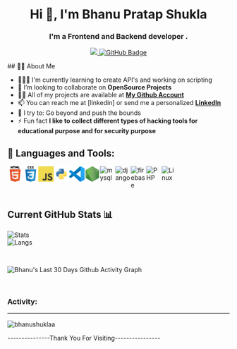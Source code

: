 <h1 align="center">Hi 👋, I'm Bhanu Pratap Shukla</h1>

<h3 align="center">I'm a Frontend  and Backend developer .</h3>
<p align="center">
<a href="https://github.com/Meghna-DAS/github-profile-views-counter">
    <img src="https://komarev.com/ghpvc/?username=bhanushuklaa">
</a>
<a href="https://github.com/bhanushuklaa?tab=followers"><img src="https://img.shields.io/github/followers/bhanushuklaa?label=Followers&style=social" alt="GitHub Badge"></a>
</p>
## 🙋‍♂️ About Me

- 👨🏽‍💻 I'm currently learning to create API's and working on scripting
- 👯 I’m looking to collaborate on **OpenSource Projects**
- 👨‍💻 All of my projects are available at **[My Github Account](https://github.com/bhanushuklaa?tab=repositories)**
- 📫 You can reach me at [linkedin] or send me a personalized **<a href="https://www.linkedin.com/in/bhanushuklaa/">LinkedIn</a>** 
- 🧗 I try to: Go beyond and push the bounds
- ⚡ Fun fact **I like to collect different types of hacking tools for educational purpose and for security purpose**

## 🚀 Languages and Tools:

<p align="left">
  
 <img align="left" alt="HTML5" width="35px" src="https://raw.githubusercontent.com/github/explore/80688e429a7d4ef2fca1e82350fe8e3517d3494d/topics/html/html.png" />
<img align="left" alt="CSS3" width="35px" src="https://raw.githubusercontent.com/github/explore/80688e429a7d4ef2fca1e82350fe8e3517d3494d/topics/css/css.png" />   
<img align="left" alt="JavaScript" width="35px" src="https://raw.githubusercontent.com/github/explore/80688e429a7d4ef2fca1e82350fe8e3517d3494d/topics/javascript/javascript.png" />
<img align="left" alt="python" width="35px" src="https://raw.githubusercontent.com/github/explore/80688e429a7d4ef2fca1e82350fe8e3517d3494d/topics/python/python.png" />
<img align="left" alt="Visual Studio Code" width="35px" src="https://raw.githubusercontent.com/github/explore/80688e429a7d4ef2fca1e82350fe8e3517d3494d/topics/visual-studio-code/visual-studio-code.png" />
<img align="left" alt="Node.js" width="35px" src="https://raw.githubusercontent.com/github/explore/80688e429a7d4ef2fca1e82350fe8e3517d3494d/topics/nodejs/nodejs.png" />
<img align="left" alt="mysql" width="35px" src="https://external-content.duckduckgo.com/iu/?u=https%3A%2F%2Ftse1.mm.bing.net%2Fth%3Fid%3DOIP.lIIc_svaWdGdEJuEk7TBlgHaHa%26pid%3DApi&f=1&ipt=93e635aff20b377b91fa92a2e473a625486341326ee5f791d48eda7e56ab91ae&ipo=images" />
<img align="left" alt="django" width="35px" src="https://external-content.duckduckgo.com/iu/?u=https%3A%2F%2Fcdn.iconscout.com%2Ficon%2Ffree%2Fpng-256%2Fdjango-1-282754.png&f=1&nofb=1&ipt=1188899fa3c5f755a29bd3f3b7cfdadf9f7a7759645fe98664c0a400f14516aa&ipo=images" />
<img align="left" alt="firebase" width="35px" src="https://img.icons8.com/color/48/000000/google-firebase-console.png" />
<img align="left" alt="PHP" width="35px" height="35px" src="https://external-content.duckduckgo.com/iu/?u=https%3A%2F%2Ftse1.mm.bing.net%2Fth%3Fid%3DOIP.pkqphAig1t-PCsy4dkVrfAHaD5%26pid%3DApi&f=1&ipt=3f863e850090f5ab280f967f295d666ec2b1e5b7ef0a45f01058f7c98dfc44a4&ipo=images" />
<img align="left" alt="Linux" width="35px" src="https://seeklogo.com/images/L/Linux-logo-CFCA1C571C-seeklogo.com.png" /><br>
</p>
<br/>
<br/>
<div>

## Current GitHub Stats 📊
![Stats](https://github-readme-stats.vercel.app/api?username=bhanushuklaa&show_icons=true&hide_border=false&theme=jolly&count_private=true&include_all_commits=true)<br>
![Langs](https://github-readme-stats.vercel.app/api/top-langs/?username=bhanushuklaa&show_icons=true&hide_border=false&theme=jolly&count_private=true&include_all_commits=true&layout=compact)

<br>

![Bhanu's Last 30 Days Github Activity Graph](https://bhanu-github-readme-activity-graph.vercel.app/graph?username=bhanushuklaa&theme=tokyo-night)

<br>
<h3 alight="left">Activity:</h3><hr>
<p><img align="center" src="https://github-readme-streak-stats.herokuapp.com/?user=bhanushuklaa&" alt="bhanushuklaa" /></p>
</div>
---------------Thank You For Visiting----------------
